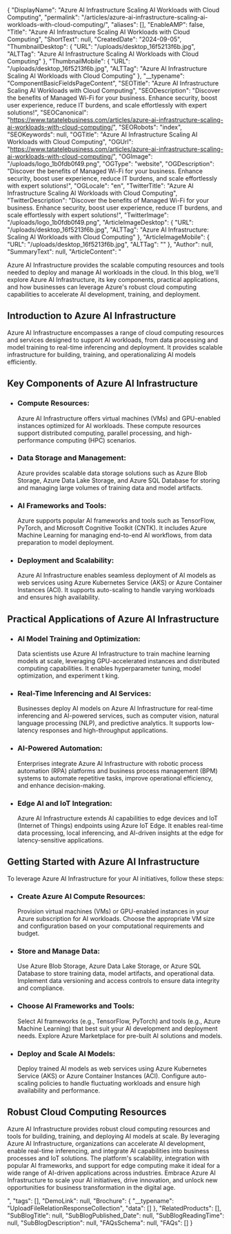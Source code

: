 {
  "DisplayName": "Azure AI Infrastructure Scaling AI Workloads with Cloud Computing",
  "permalink": "/articles/azure-ai-infrastructure-scaling-ai-workloads-with-cloud-computing/",
  "aliases": [],
  "EnableAMP": false,
  "Title": "Azure AI Infrastructure Scaling AI Workloads with Cloud Computing",
  "ShortText": null,
  "CreatedDate": "2024-09-05",
  "ThumbnailDesktop": {
    "URL": "/uploads/desktop_16f5213f6b.jpg",
    "ALTTag": "Azure AI Infrastructure Scaling AI Workloads with Cloud Computing"
  },
  "ThumbnailMobile": {
    "URL": "/uploads/desktop_16f5213f6b.jpg",
    "ALTTag": "Azure AI Infrastructure Scaling AI Workloads with Cloud Computing"
  },
  "__typename": "ComponentBasicFieldsPageContent",
  "SEOTitle": "Azure AI Infrastructure Scaling AI Workloads with Cloud Computing",
  "SEODescription": "Discover the benefits of Managed Wi-Fi for your business. Enhance security, boost user experience, reduce IT burdens, and scale effortlessly with expert solutions!",
  "SEOCanonical": "https://www.tatatelebusiness.com/articles/azure-ai-infrastructure-scaling-ai-workloads-with-cloud-computing/",
  "SEORobots": "index",
  "SEOKeywords": null,
  "OGTitle": "Azure AI Infrastructure Scaling AI Workloads with Cloud Computing",
  "OGUrl": "https://www.tatatelebusiness.com/articles/azure-ai-infrastructure-scaling-ai-workloads-with-cloud-computing/",
  "OGImage": "/uploads/logo_1b0fdb0f49.png",
  "OGType": "website",
  "OGDescription": "Discover the benefits of Managed Wi-Fi for your business. Enhance security, boost user experience, reduce IT burdens, and scale effortlessly with expert solutions!",
  "OGLocale": "en",
  "TwitterTitle": "Azure AI Infrastructure Scaling AI Workloads with Cloud Computing",
  "TwitterDescription": "Discover the benefits of Managed Wi-Fi for your business. Enhance security, boost user experience, reduce IT burdens, and scale effortlessly with expert solutions!",
  "TwitterImage": "/uploads/logo_1b0fdb0f49.png",
  "ArticleImageDesktop": {
    "URL": "/uploads/desktop_16f5213f6b.jpg",
    "ALTTag": "Azure AI Infrastructure: Scaling AI Workloads with Cloud Computing"
  },
  "ArticleImageMobile": {
    "URL": "/uploads/desktop_16f5213f6b.jpg",
    "ALTTag": ""
  },
  "Author": null,
  "SummaryText": null,
  "ArticleContent": "<p>Azure AI Infrastructure provides the scalable computing resources and tools needed to deploy and manage AI workloads in the cloud. In this blog, we'll explore Azure AI Infrastructure, its key components, practical applications, and how businesses can leverage Azure's robust cloud computing capabilities to accelerate AI development, training, and deployment.</p><h2>Introduction to Azure AI Infrastructure</h2><p>Azure AI Infrastructure encompasses a range of cloud computing resources and services designed to support AI workloads, from data processing and model training to real-time inferencing and deployment. It provides scalable infrastructure for building, training, and operationalizing AI models efficiently.</p><h2>Key Components of Azure AI Infrastructure</h2><ul><li><h3>Compute Resources:</h3><p>Azure AI Infrastructure offers virtual machines (VMs) and GPU-enabled instances optimized for AI workloads. These compute resources support distributed computing, parallel processing, and high-performance computing (HPC) scenarios.</p></li><li><h3>Data Storage and Management:</h3><p>Azure provides scalable data storage solutions such as Azure Blob Storage, Azure Data Lake Storage, and Azure SQL Database for storing and managing large volumes of training data and model artifacts.</p></li><li><h3>AI Frameworks and Tools:</h3><p>Azure supports popular AI frameworks and tools such as TensorFlow, PyTorch, and Microsoft Cognitive Toolkit (CNTK). It includes Azure Machine Learning for managing end-to-end AI workflows, from data preparation to model deployment.</p></li><li><h3>Deployment and Scalability:</h3><p>Azure AI Infrastructure enables seamless deployment of AI models as web services using Azure Kubernetes Service (AKS) or Azure Container Instances (ACI). It supports auto-scaling to handle varying workloads and ensures high availability.</p></li></ul><h2>Practical Applications of Azure AI Infrastructure</h2><ul><li><h3>AI Model Training and Optimization:</h3><p>Data scientists use Azure AI Infrastructure to train machine learning models at scale, leveraging GPU-accelerated instances and distributed computing capabilities. It enables hyperparameter tuning, model optimization, and experiment t king.</p></li><li><h3>Real-Time Inferencing and AI Services:</h3><p>Businesses deploy AI models on Azure AI Infrastructure for real-time inferencing and AI-powered services, such as computer vision, natural language processing (NLP), and predictive analytics. It supports low-latency responses and high-throughput applications.</p></li><li><h3>AI-Powered Automation:</h3><p>Enterprises integrate Azure AI Infrastructure with robotic process automation (RPA) platforms and business process management (BPM) systems to automate repetitive tasks, improve operational efficiency, and enhance decision-making.</p></li><li><h3>Edge AI and IoT Integration:</h3><p>Azure AI Infrastructure extends AI capabilities to edge devices and IoT (Internet of Things) endpoints using Azure IoT Edge. It enables real-time data processing, local inferencing, and AI-driven insights at the edge for latency-sensitive applications.</p></li></ul><h2>Getting Started with Azure AI Infrastructure</h2><p>To leverage Azure AI Infrastructure for your AI initiatives, follow these steps:</p><ul><li><h3>Create Azure AI Compute Resources:</h3><p>Provision virtual machines (VMs) or GPU-enabled instances in your Azure subscription for AI workloads. Choose the appropriate VM size and configuration based on your computational requirements and budget.</p></li><li><h3>Store and Manage Data:</h3><p>Use Azure Blob Storage, Azure Data Lake Storage, or Azure SQL Database to store training data, model artifacts, and operational data. Implement data versioning and access controls to ensure data integrity and compliance.</p></li><li><h3>Choose AI Frameworks and Tools:</h3><p>Select AI frameworks (e.g., TensorFlow, PyTorch) and tools (e.g., Azure Machine Learning) that best suit your AI development and deployment needs. Explore Azure Marketplace for pre-built AI solutions and models.</p></li><li><h3>Deploy and Scale AI Models:</h3><p>Deploy trained AI models as web services using Azure Kubernetes Service (AKS) or Azure Container Instances (ACI). Configure auto-scaling policies to handle fluctuating workloads and ensure high availability and performance.</p></li></ul><h2>Robust Cloud Computing Resources</h2><p>Azure AI Infrastructure provides robust cloud computing resources and tools for building, training, and deploying AI models at scale. By leveraging Azure AI Infrastructure, organizations can accelerate AI development, enable real-time inferencing, and integrate AI capabilities into business processes and IoT solutions. The platform's scalability, integration with popular AI frameworks, and support for edge computing make it ideal for a wide range of AI-driven applications across industries. Embrace Azure AI Infrastructure to scale your AI initiatives, drive innovation, and unlock new opportunities for business transformation in the digital age.</p>",
  "tags": [],
  "DemoLink": null,
  "Brochure": {
    "__typename": "UploadFileRelationResponseCollection",
    "data": []
  },
  "RelatedProducts": [],
  "SubBlogTitle": null,
  "SubBlogPublished_Date": null,
  "SubBlogReadingTime": null,
  "SubBlogDescription": null,
  "FAQsSchema": null,
  "FAQs": []
}